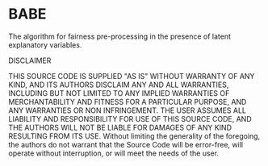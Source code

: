# BABE
The algorithm for fairness pre-processing in the presence of latent explanatory variables.

DISCLAIMER

THIS SOURCE CODE IS SUPPLIED "AS IS" WITHOUT WARRANTY OF ANY KIND, AND ITS
AUTHORS DISCLAIM ANY AND ALL WARRANTIES, INCLUDING BUT NOT
LIMITED TO ANY IMPLIED WARRANTIES OF MERCHANTABILITY AND FITNESS FOR A
PARTICULAR PURPOSE, AND ANY WARRANTIES OR NON INFRINGEMENT. THE USER ASSUMES
ALL LIABILITY AND RESPONSIBILITY FOR USE OF THIS SOURCE CODE, AND THE
AUTHORS WILL NOT BE LIABLE FOR
DAMAGES OF ANY KIND RESULTING FROM ITS USE. Without limiting the generality of
the foregoing, the authors do not warrant that the Source Code will be error-free, will operate without interruption, or will meet the needs of the user.
